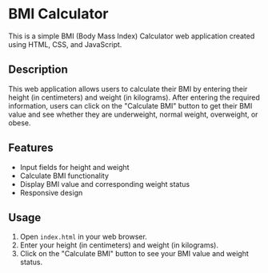 # BMI Calculator

This is a simple BMI (Body Mass Index) Calculator web application created using HTML, CSS, and JavaScript.

## Description

This web application allows users to calculate their BMI by entering their height (in centimeters) and weight (in kilograms). After entering the required information, users can click on the "Calculate BMI" button to get their BMI value and see whether they are underweight, normal weight, overweight, or obese.

## Features

- Input fields for height and weight
- Calculate BMI functionality
- Display BMI value and corresponding weight status
- Responsive design

## Usage

1. Open `index.html` in your web browser.
2. Enter your height (in centimeters) and weight (in kilograms).
3. Click on the "Calculate BMI" button to see your BMI value and weight status.






